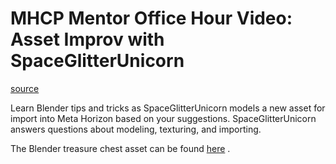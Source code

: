 # MHCP Mentor Office Hour Video: Asset Improv with SpaceGlitterUnicorn

[source](https://developers.meta.com/horizon-worlds/learn/documentation/mhcp-program/community-tutorials/asset-improv-with-spaceglitterunicorn)

Learn Blender tips and tricks as SpaceGlitterUnicorn models a new asset for import into Meta Horizon based on your suggestions. SpaceGlitterUnicorn answers questions about modeling, texturing, and importing.

The Blender treasure chest asset can be found [here](https://drive.google.com/file/d/1RU0LZZ7T8kEO9GZG5v1bVbK-1ugY3E_o/view) .

 

 

 

 

 

 

 

 

 

 

 

 

 

 

 

 

 

 

 

 

 

 

 

 

 

 

 

 

 

 

 

 

 

 

 

 

 

 

 

 

 

 

 

 

 

 

 